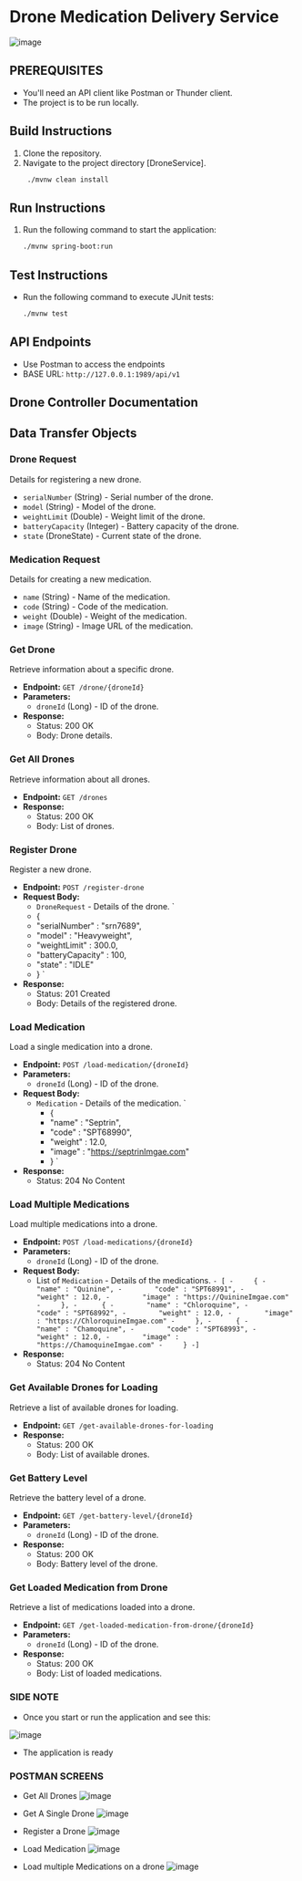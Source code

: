 # Drone Medication Delivery Service

![image](https://builtin.com/cdn-cgi/image/f=auto,quality=80,width=752,height=435/https://builtin.com/sites/www.builtin.com/files/styles/byline_image/public/2022-09/package-drone-delivery-companies.png)


## PREREQUISITES
- You'll need an API client like Postman or Thunder client.
- The project is to be run locally.


## Build Instructions
1. Clone the repository.
2. Navigate to the project directory [DroneService].
   ```bash 
    ./mvnw clean install
    ```

## Run Instructions
1. Run the following command to start the application:
    ```bash 
    ./mvnw spring-boot:run
    ```

## Test Instructions
- Run the following command to execute JUnit tests:
    ```bash
    ./mvnw test
    ```

## API Endpoints
- Use Postman to access the endpoints
- BASE URL: `http://127.0.0.1:1989/api/v1`


## Drone Controller Documentation


## Data Transfer Objects

### Drone Request
Details for registering a new drone.

- `serialNumber` (String) - Serial number of the drone.
- `model` (String) - Model of the drone.
- `weightLimit` (Double) - Weight limit of the drone.
- `batteryCapacity` (Integer) - Battery capacity of the drone.
- `state` (DroneState) - Current state of the drone.
  

### Medication Request
Details for creating a new medication.

- `name` (String) - Name of the medication.
- `code` (String) - Code of the medication.
- `weight` (Double) - Weight of the medication.
- `image` (String) - Image URL of the medication.




### Get Drone
Retrieve information about a specific drone.

- **Endpoint:** `GET /drone/{droneId}`
- **Parameters:**
  - `droneId` (Long) - ID of the drone.
- **Response:**
  - Status: 200 OK
  - Body: Drone details.

### Get All Drones
Retrieve information about all drones.

- **Endpoint:** `GET /drones`
- **Response:**
  - Status: 200 OK
  - Body: List of drones.

### Register Drone
Register a new drone.

- **Endpoint:** `POST /register-drone`
- **Request Body:**
  - `DroneRequest` - Details of the drone.
    `
   - {
   -   "serialNumber" : "srn7689",
   -   "model" : "Heavyweight",
   -   "weightLimit" : 300.0,
   -   "batteryCapacity" : 100,
   -   "state" : "IDLE"
   - }
  `  
- **Response:**
  - Status: 201 Created
  - Body: Details of the registered drone.

### Load Medication
Load a single medication into a drone.

- **Endpoint:** `POST /load-medication/{droneId}`
- **Parameters:**
  - `droneId` (Long) - ID of the drone.
- **Request Body:**
  - `Medication` - Details of the medication.
    `
       -  {
       -   "name" : "Septrin",
       -   "code" : "SPT68990",
       -   "weight" : 12.0,
       -   "image" : "https://septrinImgae.com"
       -  }
    `
- **Response:**
  - Status: 204 No Content

### Load Multiple Medications
Load multiple medications into a drone.

- **Endpoint:** `POST /load-medications/{droneId}`
- **Parameters:**
  - `droneId` (Long) - ID of the drone.
- **Request Body:**
  - List of `Medication` - Details of the medications.
    `
           - [
           -     {
           -        "name" : "Quinine",
           -        "code" : "SPT68991",
           -        "weight" : 12.0,
           -        "image" : "https://QuinineImgae.com"
           -     },
           -      {
           -        "name" : "Chloroquine",
           -        "code" : "SPT68992",
           -        "weight" : 12.0,
           -        "image" : "https://ChloroquineImgae.com"
           -     },
           -      {
           -        "name" : "Chamoquine",
           -        "code" : "SPT68993",
           -        "weight" : 12.0,
           -        "image" : "https://ChamoquineImgae.com"
           -     }
           -]
`
- **Response:**
  - Status: 204 No Content

### Get Available Drones for Loading
Retrieve a list of available drones for loading.

- **Endpoint:** `GET /get-available-drones-for-loading`
- **Response:**
  - Status: 200 OK
  - Body: List of available drones.

### Get Battery Level
Retrieve the battery level of a drone.

- **Endpoint:** `GET /get-battery-level/{droneId}`
- **Parameters:**
  - `droneId` (Long) - ID of the drone.
- **Response:**
  - Status: 200 OK
  - Body: Battery level of the drone.

### Get Loaded Medication from Drone
Retrieve a list of medications loaded into a drone.

- **Endpoint:** `GET /get-loaded-medication-from-drone/{droneId}`
- **Parameters:**
  - `droneId` (Long) - ID of the drone.
- **Response:**
  - Status: 200 OK
  - Body: List of loaded medications.



### SIDE NOTE
- Once you start or run the application and see this:

![image](https://github.com/nelson8013/MusalaSoftDroneTask/assets/12644704/aea2b6b0-c9e5-407c-bd5a-b0008e0ba82c)
- The application is ready

### POSTMAN SCREENS
- Get All Drones
  ![image](https://github.com/nelson8013/MusalaSoftDroneTask/assets/12644704/044ec4e0-044f-473d-ad6b-0ecc3eb18e10)

- Get A Single Drone
  ![image](https://github.com/nelson8013/MusalaSoftDroneTask/assets/12644704/db2cfe4d-ddfc-41f5-af1c-f83046900546)

- Register a Drone
  ![image](https://github.com/nelson8013/MusalaSoftDroneTask/assets/12644704/6007ea54-fabc-42bd-af8b-b64328bca46a)

- Load Medication
  ![image](https://github.com/nelson8013/MusalaSoftDroneTask/assets/12644704/e6047f83-b13a-4253-955c-2ae7de095af1)

- Load multiple Medications on a drone
  ![image](https://github.com/nelson8013/MusalaSoftDroneTask/assets/12644704/2744242b-2bf0-4d6c-9a4e-97377d9e568b)



